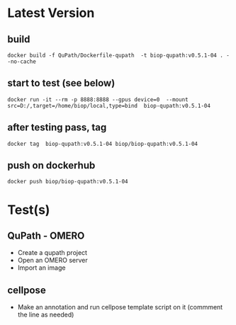 # Latest Version

## build

```
docker build -f QuPath/Dockerfile-qupath  -t biop-qupath:v0.5.1-04 . --no-cache
```

## start to test (see below)

```
docker run -it --rm -p 8888:8888 --gpus device=0  --mount src=D:/,target=/home/biop/local,type=bind  biop-qupath:v0.5.1-04
```

## after testing pass, tag 
```
docker tag  biop-qupath:v0.5.1-04 biop/biop-qupath:v0.5.1-04
```

## push on dockerhub
```
docker push biop/biop-qupath:v0.5.1-04
```

# Test(s)

## QuPath - OMERO 

- Create a qupath project
- Open an OMERO server
- Import an image

## cellpose

- Make an annotation and run cellpose template script on it (commment the line as needed)